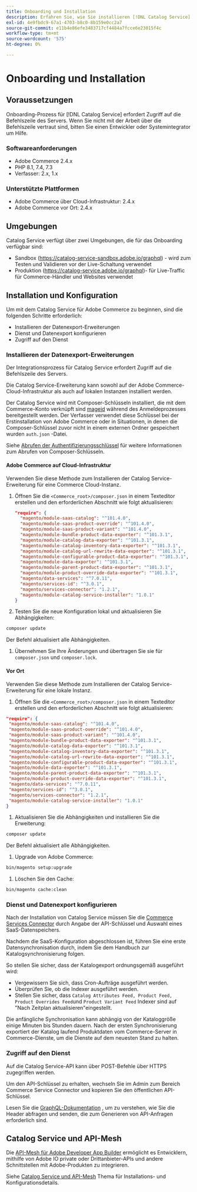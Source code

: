 ```yaml
---
title: Onboarding und Installation
description: Erfahren Sie, wie Sie installieren [!DNL Catalog Service]
exl-id: 4e9fbdc9-67a1-4703-b8c0-8b159e0cc2a7
source-git-commit: e11b4e86efe3483717cf4484a7fcce6e23015f4c
workflow-type: tm+mt
source-wordcount: '575'
ht-degree: 0%

---
```


# Onboarding und Installation

## Voraussetzungen

Onboarding-Prozess für [!DNL Catalog Service] erfordert Zugriff auf die Befehlszeile des Servers. Wenn Sie nicht mit der Arbeit über die Befehlszeile vertraut sind, bitten Sie einen Entwickler oder Systemintegrator um Hilfe.

### Softwareanforderungen

- Adobe Commerce 2.4.x
- PHP 8.1, 7.4, 7.3
- Verfasser: 2.x, 1.x

### Unterstützte Plattformen

- Adobe Commerce über Cloud-Infrastruktur: 2.4.x
- Adobe Commerce vor Ort: 2.4.x

## Umgebungen

Catalog Service verfügt über zwei Umgebungen, die für das Onboarding verfügbar sind:

- Sandbox (https://catalog-service-sandbox.adobe.io/graphql) - wird zum Testen und Validieren vor der Live-Schaltung verwendet
- Produktion (https://catalog-service.adobe.io/graphql)- für Live-Traffic für Commerce-Händler und Websites verwendet

## Installation und Konfiguration

Um mit dem Catalog Service für Adobe Commerce zu beginnen, sind die folgenden Schritte erforderlich:

- Installieren der Datenexport-Erweiterungen
- Dienst und Datenexport konfigurieren
- Zugriff auf den Dienst

### Installieren der Datenexport-Erweiterungen

Der Integrationsprozess für Catalog Service erfordert Zugriff auf die Befehlszeile des Servers.

Die Catalog Service-Erweiterung kann sowohl auf der Adobe Commerce-Cloud-Infrastruktur als auch auf lokalen Instanzen installiert werden.

Der Catalog Service wird mit Composer-Schlüsseln installiert, die mit dem Commerce-Konto verknüpft sind [mageid](https://developer.adobe.com/commerce/marketplace/guides/sellers/profile-personal/#field-descriptions) während des Anmeldeprozesses bereitgestellt werden. Der Verfasser verwendet diese Schlüssel bei der Erstinstallation von Adobe Commerce oder in Situationen, in denen die Composer-Schlüssel zuvor nicht in einem externen Ordner gespeichert wurden `auth.json` -Datei.

Siehe [Abrufen der Authentifizierungsschlüssel](https://experienceleague.adobe.com/docs/commerce-operations/installation-guide/prerequisites/authentication-keys.html) für weitere Informationen zum Abrufen von Composer-Schlüsseln.

#### Adobe Commerce auf Cloud-Infrastruktur

Verwenden Sie diese Methode zum Installieren der Catalog Service-Erweiterung für eine Commerce Cloud-Instanz.

1. Öffnen Sie die `<Commerce_root>/composer.json` in einem Texteditor erstellen und den erforderlichen Abschnitt wie folgt aktualisieren:

   ```json
   "require": {
     "magento/module-saas-catalog": "^101.4.0",
     "magento/module-saas-product-override": "^101.4.0",
     "magento/module-saas-product-variant": "^101.4.0",
     "magento/module-bundle-product-data-exporter": "^101.3.1",
     "magento/module-catalog-data-exporter": "^101.3.1",
     "magento/module-catalog-inventory-data-exporter": "^101.3.1",
     "magento/module-catalog-url-rewrite-data-exporter": "^101.3.1",
     "magento/module-configurable-product-data-exporter": "^101.3.1",
     "magento/module-data-exporter": "^101.3.1",
     "magento/module-parent-product-data-exporter": "^101.3.1",
     "magento/module-product-override-data-exporter": "^101.3.1",
     "magento/data-services": "^7.0.11",
     "magento/services-id": "^3.0.1",
     "magento/services-connector": "1.2.1",
     "magento/module-catalog-service-installer": "1.0.1"
   }
   ```

1. Testen Sie die neue Konfiguration lokal und aktualisieren Sie Abhängigkeiten:

```bash
composer update
```

Der Befehl aktualisiert alle Abhängigkeiten.

1. Übernehmen Sie Ihre Änderungen und übertragen Sie sie für `composer.json` und `composer.lock`.

#### Vor Ort

Verwenden Sie diese Methode zum Installieren der Catalog Service-Erweiterung für eine lokale Instanz.

1. Öffnen Sie die `<Commerce_root>/composer.json` in einem Texteditor erstellen und den erforderlichen Abschnitt wie folgt aktualisieren:

```json
"require": {
 "magento/module-saas-catalog": "^101.4.0",
 "magento/module-saas-product-override": "^101.4.0",
 "magento/module-saas-product-variant": "^101.4.0",
 "magento/module-bundle-product-data-exporter": "^101.3.1",
 "magento/module-catalog-data-exporter": "^101.3.1",
 "magento/module-catalog-inventory-data-exporter": "^101.3.1",
 "magento/module-catalog-url-rewrite-data-exporter": "^101.3.1",
 "magento/module-configurable-product-data-exporter": "^101.3.1",
 "magento/module-data-exporter": "^101.3.1",
 "magento/module-parent-product-data-exporter": "^101.3.1",
 "magento/module-product-override-data-exporter": "^101.3.1",
 "magento/data-services": "^7.0.11",
 "magento/services-id": "^3.0.1",
 "magento/services-connector": "1.2.1",
 "magento/module-catalog-service-installer": "1.0.1"
}
```

1. Aktualisieren Sie die Abhängigkeiten und installieren Sie die Erweiterung:

```bash
composer update
```

Der Befehl aktualisiert alle Abhängigkeiten.

1. Upgrade von Adobe Commerce:

```bash
bin/magento setup:upgrade
```

1. Löschen Sie den Cache:

```bash
bin/magento cache:clean
```

### Dienst und Datenexport konfigurieren

Nach der Installation von Catalog Service müssen Sie die [Commerce Services Connector](https://experienceleague.adobe.com/docs/commerce-merchant-services/experience-platform-connector/fundamentals/install.html?lang=en) durch Angabe der API-Schlüssel und Auswahl eines SaaS-Datenspeichers.

Nachdem die SaaS-Konfiguration abgeschlossen ist, führen Sie eine erste Datensynchronisation durch, indem Sie dem Handbuch zur Katalogsynchronisierung folgen.

So stellen Sie sicher, dass der Katalogexport ordnungsgemäß ausgeführt wird:

- Vergewissern Sie sich, dass Cron-Aufträge ausgeführt werden.
- Überprüfen Sie, ob die Indexer ausgeführt werden.
- Stellen Sie sicher, dass `Catalog Attributes Feed, Product Feed, Product Overrides Feed`und `Product Variant Feed` Indexer sind auf &quot;Nach Zeitplan aktualisieren&quot;eingestellt.

Die anfängliche Synchronisation kann abhängig von der Kataloggröße einige Minuten bis Stunden dauern. Nach der ersten Synchronisierung exportiert der Katalog laufend Produktdaten vom Commerce-Server in Commerce-Dienste, um die Dienste auf dem neuesten Stand zu halten.

### Zugriff auf den Dienst

Auf die Catalog Service-API kann über POST-Befehle über HTTPS zugegriffen werden.

Um den API-Schlüssel zu erhalten, wechseln Sie im Admin zum Bereich Commerce Service Connector und kopieren Sie den öffentlichen API-Schlüssel.

Lesen Sie die [GraphQL-Dokumentation](https://developer.adobe.com/commerce/webapi/graphql/) , um zu verstehen, wie Sie die Header abfragen und senden, die zum Generieren von API-Anfragen erforderlich sind.

## Catalog Service und API-Mesh

Die [API-Mesh für Adobe Developer App Builder](https://developer.adobe.com/graphql-mesh-gateway/gateway/overview/) ermöglicht es Entwicklern, mithilfe von Adobe IO private oder Drittanbieter-APIs und andere Schnittstellen mit Adobe-Produkten zu integrieren.

Siehe  [Catalog Service und API-Mesh](mesh.md) Thema für Installations- und Konfigurationsdetails.
